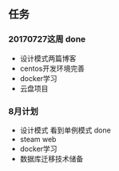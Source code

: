## 任务
### 20170727这周 done
* 设计模式两篇博客
* centos开发环境完善
* docker学习
* 云盘项目

### 8月计划
* 设计模式 看到单例模式 done
* steam web
* docker学习
* 数据库迁移技术储备